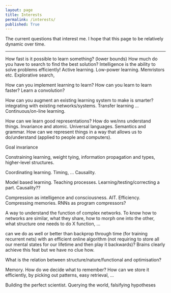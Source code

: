 ```yaml
---
layout: page
title: Interests
permalink: /interests/
published: True
---
```


The current questions that interest me. I hope that this page to be relatively dynamic over time.

*****

How fast is it possible to learn something? (lower bounds) How much do you have to search to find the best solution? Intelligence is the ability to solve problems efficiently! Active learning. Low-power learning. Memristors etc. Explorative search, 

How can you implement learning to learn? How can you learn to learn faster? Learn a convolution?

How can you augment an existing learning system to make is smarter? integrating with existing networks/systems. Transfer learning ... Continuous/on-line learning.

How can we learn good representations? How do we/nns understand things. Invariance and atomic. Universal languages. Semantics and grammar. How can we represent things in a way that allows us to do/understand (applied to people and computers).

Goal invariance

Constraining learning, weight tying, information propagation and types, higher-level structures.


Coordinating learning. Timing, ... Causality.  

Model based learning. Teaching processes. Learning/testing/correcting a part. Causality??

Compression as intelligence and consciousness. AIT.  Efficiency.  Compressing memories. RNNs as program compressors?

A way to understand the function of complex networks. To know how to networks are similar, what they share, how to morph one into the other, what structure one needs to do X function, ...

can we do as well or better than backprop through time (for training recurrent nets) with an efficient online algorithm (not requiring to store all our mental states for our lifetime and then play it backwards)?  Brains clearly achieve this feat but we have no clue how.

 What is the relation between structure/nature/functional and optimisation?

Memory. How do we decide what to remember? How can we store it efficiently, by picking out patterns, easy retrieval, ...

Building the perfect scientist. Querying the world, falsifying hypotheses